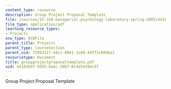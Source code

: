 ```yaml
---
content_type: resource
description: Group Project Proposal Template
file: /courses/15-310-managerial-psychology-laboratory-spring-2003/e410164f9d556aac20b76c4a5428ec57_groupprojectproposaltemplate.pdf
file_type: application/pdf
learning_resource_types:
- Projects
ocw_type: OCWFile
parent_title: Projects
parent_type: CourseSection
parent_uid: 72943117-44cc-89e1-1c60-44ff1c6046a1
resourcetype: Document
title: groupprojectproposaltemplate.pdf
uid: e410164f-9d55-6aac-20b7-6c4a5428ec57
---
```

Group Project Proposal Template

